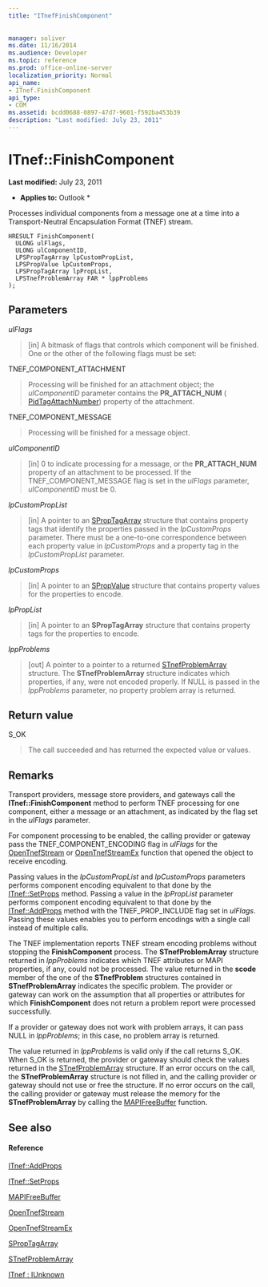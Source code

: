 ```yaml
---
title: "ITnefFinishComponent"
 
 
manager: soliver
ms.date: 11/16/2014
ms.audience: Developer
ms.topic: reference
ms.prod: office-online-server
localization_priority: Normal
api_name:
- ITnef.FinishComponent
api_type:
- COM
ms.assetid: bcdd0688-0897-47d7-9601-f592ba453b39
description: "Last modified: July 23, 2011"
---
```


# ITnef::FinishComponent

 **Last modified:** July 23, 2011 
  
 * **Applies to:** Outlook * 
  
Processes individual components from a message one at a time into a Transport-Neutral Encapsulation Format (TNEF) stream.
  
```
HRESULT FinishComponent(
  ULONG ulFlags,
  ULONG ulComponentID,
  LPSPropTagArray lpCustomPropList,
  LPSPropValue lpCustomProps,
  LPSPropTagArray lpPropList,
  LPSTnefProblemArray FAR * lppProblems
);
```

## Parameters

 _ulFlags_
  
> [in] A bitmask of flags that controls which component will be finished. One or the other of the following flags must be set:
    
TNEF_COMPONENT_ATTACHMENT 
  
> Processing will be finished for an attachment object; the  _ulComponentID_ parameter contains the **PR_ATTACH_NUM** ( [PidTagAttachNumber](pidtagattachnumber-canonical-property.md)) property of the attachment. 
    
TNEF_COMPONENT_MESSAGE 
  
> Processing will be finished for a message object. 
    
 _ulComponentID_
  
> [in] 0 to indicate processing for a message, or the **PR_ATTACH_NUM** property of an attachment to be processed. If the TNEF_COMPONENT_MESSAGE flag is set in the  _ulFlags_ parameter,  _ulComponentID_ must be 0. 
    
 _lpCustomPropList_
  
> [in] A pointer to an [SPropTagArray](sproptagarray.md) structure that contains property tags that identify the properties passed in the  _lpCustomProps_ parameter. There must be a one-to-one correspondence between each property value in  _lpCustomProps_ and a property tag in the  _lpCustomPropList_ parameter. 
    
 _lpCustomProps_
  
> [in] A pointer to an [SPropValue](spropvalue.md) structure that contains property values for the properties to encode. 
    
 _lpPropList_
  
> [in] A pointer to an **SPropTagArray** structure that contains property tags for the properties to encode. 
    
 _lppProblems_
  
> [out] A pointer to a pointer to a returned [STnefProblemArray](stnefproblemarray.md) structure. The **STnefProblemArray** structure indicates which properties, if any, were not encoded properly. If NULL is passed in the  _lppProblems_ parameter, no property problem array is returned. 
    
## Return value

S_OK 
  
> The call succeeded and has returned the expected value or values.
    
## Remarks

Transport providers, message store providers, and gateways call the **ITnef::FinishComponent** method to perform TNEF processing for one component, either a message or an attachment, as indicated by the flag set in the  _ulFlags_ parameter. 
  
For component processing to be enabled, the calling provider or gateway pass the TNEF_COMPONENT_ENCODING flag in  _ulFlags_ for the [OpenTnefStream](opentnefstream.md) or [OpenTnefStreamEx](opentnefstreamex.md) function that opened the object to receive encoding. 
  
Passing values in the  _lpCustomPropList_ and  _lpCustomProps_ parameters performs component encoding equivalent to that done by the [ITnef::SetProps](itnef-setprops.md) method. Passing a value in the  _lpPropList_ parameter performs component encoding equivalent to that done by the [ITnef::AddProps](itnef-addprops.md) method with the TNEF_PROP_INCLUDE flag set in  _ulFlags_. Passing these values enables you to perform encodings with a single call instead of multiple calls.
  
The TNEF implementation reports TNEF stream encoding problems without stopping the **FinishComponent** process. The **STnefProblemArray** structure returned in  _lppProblems_ indicates which TNEF attributes or MAPI properties, if any, could not be processed. The value returned in the **scode** member of the one of the **STnefProblem** structures contained in **STnefProblemArray** indicates the specific problem. The provider or gateway can work on the assumption that all properties or attributes for which **FinishComponent** does not return a problem report were processed successfully. 
  
If a provider or gateway does not work with problem arrays, it can pass NULL in  _lppProblems_; in this case, no problem array is returned.
  
The value returned in  _lppProblems_ is valid only if the call returns S_OK. When S_OK is returned, the provider or gateway should check the values returned in the [STnefProblemArray](stnefproblemarray.md) structure. If an error occurs on the call, the **STnefProblemArray** structure is not filled in, and the calling provider or gateway should not use or free the structure. If no error occurs on the call, the calling provider or gateway must release the memory for the **STnefProblemArray** by calling the [MAPIFreeBuffer](mapifreebuffer.md) function. 
  
## See also

#### Reference

[ITnef::AddProps](itnef-addprops.md)
  
[ITnef::SetProps](itnef-setprops.md)
  
[MAPIFreeBuffer](mapifreebuffer.md)
  
[OpenTnefStream](opentnefstream.md)
  
[OpenTnefStreamEx](opentnefstreamex.md)
  
[SPropTagArray](sproptagarray.md)
  
[STnefProblemArray](stnefproblemarray.md)
  
[ITnef : IUnknown](itnefiunknown.md)

